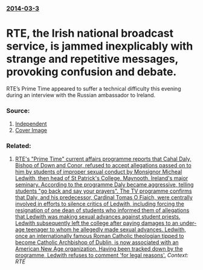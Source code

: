### [2014-03-3](/news/2014/03/3/index.md)

# RTE, the Irish national broadcast service, is jammed inexplicably with strange and repetitive messages, provoking confusion and debate. 

RTE’s Prime Time appeared to suffer a technical difficulty this evening during an interview with the Russian ambassador to Ireland.


### Source:

1. [Independent](http://www.independent.ie/irish-news/technical-difficulties-at-rte-leave-viewers-stumped-30058868.html)
1. [Cover Image](http://www.independent.ie/incoming/article30058867.ece/ALTERNATES/h342/ukrainian.PNG)

### Related:

1. [ RTE's "Prime Time" current affairs programme reports that Cahal Daly, Bishop of Down and Conor, refused to accept allegations passed on to him by students of improper sexual conduct by Monsignor Micheal Ledwith, then head of St Patrick's College, Maynooth, Ireland's major seminary. According to the programme Daly became aggressive, telling students "go back and say your prayers". The TV programme confirms that Daly, and his predecessor, Cardinal Tomas O Fiaich, were centrally involved in efforts to silence critics of Ledwith, including forcing the resignation of one dean of students who informed them of allegations that Ledwith was making sexual advances against student priests. Ledwith subsequently left the college after paying damages to an under-age teenager to whom he allegedly made sexual advances. Ledwith, once an internationally famous Roman Catholic theologian tipped to become Catholic Archbishop of Dublin, is now associated with an American New Age organization. Having been tracked down by the programme, Ledwith refuses to comment 'for legal reasons'.](/news/2003/10/14/rta-s-prime-time-current-affairs-programme-reports-that-cahal-daly-bishop-of-down-and-conor-refused-to-accept-allegations-passed-on-to.md) _Context: RTE_
